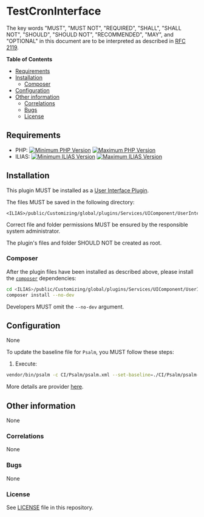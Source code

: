 # TestCronInterface

The key words "MUST", "MUST NOT", "REQUIRED", "SHALL", "SHALL NOT", "SHOULD",
"SHOULD NOT", "RECOMMENDED", "MAY", and "OPTIONAL"
in this document are to be interpreted as described in
[RFC 2119](https://www.ietf.org/rfc/rfc2119.txt).

**Table of Contents**

* [Requirements](#requirements)
* [Installation](#installation)
    * [Composer](#composer)
* [Configuration](#configuration)
* [Other information](#other-information)
    * [Correlations](#correlations)
    * [Bugs](#bugs)
    * [License](#license)

## Requirements

* PHP: [![Minimum PHP Version](https://img.shields.io/badge/Minimum_PHP-8.2.x-blue.svg)](https://php.net/) [![Maximum PHP Version](https://img.shields.io/badge/Maximum_PHP-8.3.x-blue.svg)](https://php.net/)
* ILIAS: [![Minimum ILIAS Version](https://img.shields.io/badge/Minimum_ILIAS-10.x-orange.svg)](https://ilias.de/) [![Maximum ILIAS Version](https://img.shields.io/badge/Maximum_ILIAS-10.x-orange.svg)](https://ilias.de/)

## Installation

This plugin MUST be installed as a
[User Interface Plugin](https://www.ilias.de/docu/goto_docu_pg_39405_42.html).

The files MUST be saved in the following directory:

	<ILIAS>/public/Customizing/global/plugins/Services/UIComponent/UserInterfaceHook/TestCronInterface

Correct file and folder permissions MUST be
ensured by the responsible system administrator.

The plugin's files and folder SHOULD NOT be created as root.

### Composer

After the plugin files have been installed as described above,
please install the [`composer`](https://getcomposer.org/) dependencies:

```bash
cd <ILIAS>/public/Customizing/global/plugins/Services/UIComponent/UserInterfaceHook/TestCronInterface
composer install --no-dev
```

Developers MUST omit the `--no-dev` argument.

## Configuration

None

To update the baseline file for `Psalm`, you MUST follow these steps:

1. Execute:

```bash
vendor/bin/psalm -c CI/Psalm/psalm.xml --set-baseline=./CI/Psalm/psalm-baseline.xml
```

More details are provider [here](https://psalm.dev/docs/running_psalm/dealing_with_code_issues/#using-a-baseline-file).

## Other information

None

### Correlations

None

### Bugs

None

### License

See [LICENSE](./LICENSE) file in this repository.